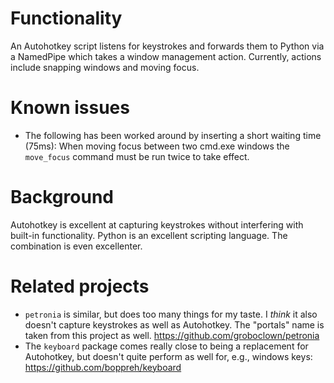 # Functionality
An Autohotkey script listens for keystrokes and forwards them to Python via a NamedPipe which takes a window management action. Currently, actions include snapping windows and moving focus.


# Known issues
- The following has been worked around by inserting a short waiting time (75ms): When moving focus between two cmd.exe windows the `move_focus` command must be run twice to take effect.


# Background
Autohotkey is excellent at capturing keystrokes without interfering with built-in functionality. Python is an excellent scripting language. The combination is even excellenter.


# Related projects
- `petronia` is similar, but does too many things for my taste. I *think* it also doesn't capture keystrokes as well as Autohotkey. The "portals" name is taken from this project as well.
https://github.com/groboclown/petronia
- The `keyboard` package comes really close to being a replacement for Autohotkey, but doesn't quite perform as well for, e.g., windows keys: https://github.com/boppreh/keyboard
